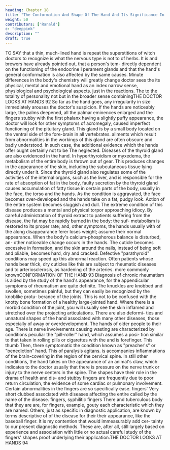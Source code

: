 ```yaml
---
heading: Chapter 18
title: "The Conformation And Shape Of The Hand And Its Significance In Medicine"
weight: 50
contributors: ['Ranald']
c: "deeppink"
description: ""
draft: true
---
```




TO SAY that a thin, much-lined hand is repeat the superstitions of witch doctors
to recognize
is
what
the nervous type is not to
of herbs. It is
and brewers
have already pointed out, that a person's tem-
directly dependent on the functioning of the endocrine
I
perament
glands and that the hand's general conformation is also affected by
the same causes. Minute differences in the body's chemistry will
greatly change
doctor sees the
its
physical, mental
and emotional
hand as an index
narrow sense,
physiological and psychological aspects.
just
in
the
reactions.
The
to the totality of personality
not
but in the broader sense combiningTHE DOCTOR LOOKS AT HANDS
92
So far as the hand goes, any irregularity in
size
immediately
arouses the doctor's suspicion. If the hands are noticeably large, the
palms deepened, all the palmar eminences enlarged and the fingers
stubby with the first phalanx having a slightly puffy appearance,
the doctor will look for other
symptoms
of acromegaly, caused
imperfect functioning of the pituitary gland. This gland
is
by
a small
body located on the ventral side of the fore-brain in all vertebrates.
ailments which result from abnormalities in the workings of
this gland are often obscure and badly understood. In such case, the
additional evidence which the hands offer ought certainly not to be
The
neglected.
Diseases of the thyroid gland are also evidenced in the hand. In
hyperthyroidism or myxedema, the metabolism of the entire body is
thrown out of gear. This produces changes
in the
appearance of
the skin, including the subcutaneous tissue lying directly under it.
Since the thyroid gland also regulates some of the activities of the
internal organs, such as the liver, and is responsible for the rate of
absorption of fat in the body, faulty secretion by the thyroid gland
causes accumulation of fatty tissue in certain parts of the body,
usually in the face, the torso and the hands.
As the condition is aggravated, the face becomes over-developed
and the hands take on a fat, pudgy look. Action of the entire system
becomes sluggish and dull. The extreme condition of this disease
produces a mental and physical torpor approaching idiocy. By
careful administration of thyroid extract to patients suffering from
the disease, the fat
may
be rapidly burned in the body: the suf-
metabolism
is restored to its proper rate; and,
other symptoms, the hands usually
with
of
the
along
disappearance
ferer loses weight;
assume
their
normal appearance.
When
the body's calcium-phosphorous balance is disturbed, an-
other noticeable change occurs in the hands. The cuticle becomes
excessive in formation, and the skin around the nails, instead of
being soft and pliable, becomes hard, dry and cracked. Defective
"parathyroid" conditions may speed up this abnormal reaction. Often
patients whose hands bear thick, dry cuticles like this are subject
to rheumatic diseases
and
to arteriosclerosis,
as hardening of the arteries.
more commonly knownCONFORMATION OF THE HAND
93
Diagnosis of chronic rheumatism is aided by the study of the
hand's appearance, for the appendicular symptoms of rheumatism
are quite definite. The knuckles are knobbed and swollen, sometimes
painful, but they can easily be recognized
by the knoblike protu-
berance of the joints. This is not to be confused with the knotty bone
formation of a healthy large-jointed hand. Where there is a morbid
condition of the joint, you will usually see the skin inflamed and
stretched over the projecting articulations. There are also deformi-
ties and unnatural shapes of the hand associated with many other
diseases,
those
especially
of
away or overdevelopment.
The hands of older people
to their age.
There
is
nerve involvements causing wasting
are characterized
by conditions peculiar
the "pill-roller" hand, which assumes a posi-
tion similar to that taken in rolling pills or cigarettes with the
and
is
forefinger. This
thumb
Then, there
symptomatic
the condition known as "preacher's" or "benediction" hand. This
of paralysis agitans.
is
accompanies inflammations of the brain-covering in the
region of the cervical spine. In still other conditions, the hand takes
on the appearance of an animal's claw, which indicates to the doctor
usually
that there
is
pressure on the nerve trunk or injury to the nerve
centers in the spine.
The
shapes have their role in the drama of health and dis-
and stubby fingers are frequently due to
poor return circulation, the evidence of some cardiac or pulmonary
involvement. Certain abnormalities in the fingers are so specifically
ease.
fingers'
Very short clubbed
associated with diseases affecting the entire
called
by the name
of the disease.
fingers, syphilitic fingers
There
and tuberculous
body that they are
are, for
fingers,
example, gouty
each characteristic
which they are named. Others, just as specific in
diagnostic application, are known by terms descriptive of
of the disease for
their
their appearance, like the baseball finger. It is
my
contention that
would immeasurably add cer-
tainty to our present diagnostic methods. These are, after all, still
largely based on experience and association with little or no actual
careful study of the fingers' shapes
proof underlying their application.THE DOCTOR LOOKS AT HANDS
94

